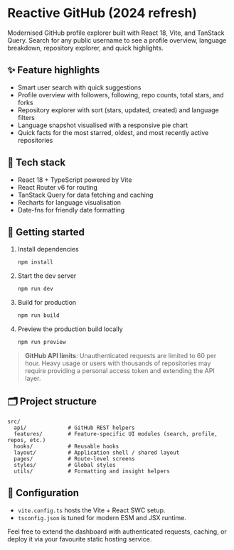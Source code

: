 # Reactive GitHub (2024 refresh)

Modernised GitHub profile explorer built with React 18, Vite, and TanStack Query. Search for any public username to see a profile overview, language breakdown, repository explorer, and quick highlights.

## ✨ Feature highlights
- Smart user search with quick suggestions
- Profile overview with followers, following, repo counts, total stars, and forks
- Repository explorer with sort (stars, updated, created) and language filters
- Language snapshot visualised with a responsive pie chart
- Quick facts for the most starred, oldest, and most recently active repositories

## 🧱 Tech stack
- React 18 + TypeScript powered by Vite
- React Router v6 for routing
- TanStack Query for data fetching and caching
- Recharts for language visualisation
- Date-fns for friendly date formatting

## 🚀 Getting started
1. Install dependencies
   ```bash
   npm install
   ```
2. Start the dev server
   ```bash
   npm run dev
   ```
3. Build for production
   ```bash
   npm run build
   ```
4. Preview the production build locally
   ```bash
   npm run preview
   ```

> **GitHub API limits**: Unauthenticated requests are limited to 60 per hour. Heavy usage or users with thousands of repositories may require providing a personal access token and extending the API layer.

## 🗂️ Project structure
```
src/
  api/             # GitHub REST helpers
  features/        # Feature-specific UI modules (search, profile, repos, etc.)
  hooks/           # Reusable hooks
  layout/          # Application shell / shared layout
  pages/           # Route-level screens
  styles/          # Global styles
  utils/           # Formatting and insight helpers
```

## 🔧 Configuration
- `vite.config.ts` hosts the Vite + React SWC setup.
- `tsconfig.json` is tuned for modern ESM and JSX runtime.

Feel free to extend the dashboard with authenticated requests, caching, or deploy it via your favourite static hosting service.
